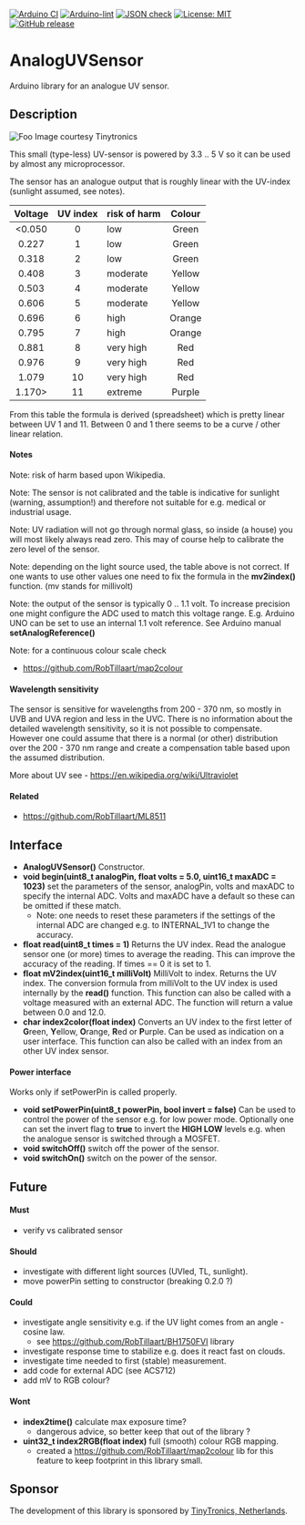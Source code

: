 
[![Arduino CI](https://github.com/RobTillaart/AnalogUVSensor/actions/workflows/arduino_test_runner.yml/badge.svg)](https://github.com/RobTillaart/AnalogUVSensor/actions/workflows/arduino_test_runner.yml)
[![Arduino-lint](https://github.com/RobTillaart/AnalogUVSensor/actions/workflows/arduino-lint.yml/badge.svg)](https://github.com/RobTillaart/AnalogUVSensor/actions/workflows/arduino-lint.yml)
[![JSON check](https://github.com/RobTillaart/AnalogUVSensor/actions/workflows/jsoncheck.yml/badge.svg)](https://github.com/RobTillaart/AnalogUVSensor/actions/workflows/jsoncheck.yml)
[![License: MIT](https://img.shields.io/badge/license-MIT-green.svg)](https://github.com/RobTillaart/AnalogUVSensor/blob/master/LICENSE)
[![GitHub release](https://img.shields.io/github/release/RobTillaart/AnalogUVSensor.svg?maxAge=3600)](https://github.com/RobTillaart/AnalogUVSensor/releases)


# AnalogUVSensor

Arduino library for an analogue UV sensor.


## Description

![Foo](https://www.tinytronics.nl/shop/image/cache/catalog/products/product-003601/uv-light-sensor-module-200-370nm-80x80w.jpg)
Image courtesy Tinytronics

This small (type-less) UV-sensor is powered by 3.3 .. 5 V so it can be used by almost any microprocessor.

The sensor has an analogue output that is roughly linear with the UV-index (sunlight assumed, see notes).


|  Voltage  |  UV index  |  risk of harm  |  Colour   |
|:---------:|:----------:|:---------------|:---------:|
|   <0.050  |     0      |  low           |  Green    |
|   0.227   |     1      |  low           |  Green    |
|   0.318   |     2      |  low           |  Green    |
|   0.408   |     3      |  moderate      |  Yellow   |
|   0.503   |     4      |  moderate      |  Yellow   |
|   0.606   |     5      |  moderate      |  Yellow   |
|   0.696   |     6      |  high          |  Orange   |
|   0.795   |     7      |  high          |  Orange   |
|   0.881   |     8      |  very high     |  Red      |
|   0.976   |     9      |  very high     |  Red      |
|   1.079   |    10      |  very high     |  Red      |
|   1.170>  |    11      |  extreme       |  Purple   |


From this table the formula is derived (spreadsheet) which is pretty linear between UV 1 and 11.
Between 0 and 1 there seems to be a curve / other linear relation.


#### Notes

Note: risk of harm based upon Wikipedia.

Note: The sensor is not calibrated and the table is indicative for sunlight (warning, assumption!)
and therefore not suitable for e.g. medical or industrial usage.

Note: UV radiation will not go through normal glass, so inside (a house) you will most likely always read zero.
This may of course help to calibrate the zero level of the sensor.

Note: depending on the light source used, the table above is not correct.
If one wants to use other values one need to fix the formula in the **mv2index()** function.
(mv stands for millivolt)

Note: the output of the sensor is typically 0 .. 1.1 volt. To increase precision one might configure
the ADC used to match this voltage range. E.g. Arduino UNO can be set to use an internal 1.1 volt reference.
See Arduino manual **setAnalogReference()**

Note: for a continuous colour scale check
- https://github.com/RobTillaart/map2colour


#### Wavelength sensitivity

The sensor is sensitive for wavelengths from 200 - 370 nm, so mostly in UVB and UVA region and less in the UVC.
There is no information about the detailed wavelength sensitivity, so it is not possible to compensate.
However one could assume that there is a normal (or other) distribution over the 200 - 370 nm range and create
a compensation table based upon the assumed distribution.

More about UV see - https://en.wikipedia.org/wiki/Ultraviolet


#### Related

- https://github.com/RobTillaart/ML8511


## Interface

- **AnalogUVSensor()** Constructor.
- **void begin(uint8_t analogPin, float volts = 5.0, uint16_t maxADC = 1023)**
set the parameters of the sensor, analogPin, volts and maxADC to specify the internal ADC.
Volts and maxADC have a default so these can be omitted if these match.
  - Note: one needs to reset these parameters if the settings of the internal ADC are
changed e.g. to INTERNAL_1V1 to change the accuracy.
- **float read(uint8_t times = 1)** Returns the UV index.
Read the analogue sensor one (or more) times to average the reading.
This can improve the accuracy of the reading.
If times == 0 it is set to 1.
- **float mV2index(uint16_t milliVolt)** MilliVolt to index. Returns the UV index.
The conversion formula from milliVolt to the UV index is used internally by the **read()** function.
This function can also be called with a voltage measured with an external ADC.
The function will return a value between 0.0 and 12.0.
- **char index2color(float index)** Converts an UV index to the first letter of **G**reen,
**Y**ellow, **O**range, **R**ed or **P**urple.
Can be used as indication on a user interface.
This function can also be called with an index from an other UV index sensor.


#### Power interface

Works only if setPowerPin is called properly.

- **void setPowerPin(uint8_t powerPin, bool invert = false)**
Can be used to control the power of the sensor e.g. for low power mode.
Optionally one can set the invert flag to **true** to invert the **HIGH LOW** levels
e.g. when the analogue sensor is switched through a MOSFET.
- **void switchOff()** switch off the power of the sensor.
- **void switchOn()** switch on the power of the sensor.


## Future

#### Must

- verify vs calibrated sensor

#### Should

- investigate with different light sources (UVled, TL, sunlight).
- move powerPin setting to constructor (breaking 0.2.0 ?)

#### Could

- investigate angle sensitivity e.g. if the UV light comes from an angle - cosine law.
  - see https://github.com/RobTillaart/BH1750FVI library
- investigate response time to stabilize e.g. does it react fast on clouds.
- investigate time needed to first (stable) measurement.
- add code for external ADC (see ACS712)
- add mV to RGB colour?


#### Wont

- **index2time()** calculate max exposure time?
  - dangerous advice, so better keep that out of the library ?
- **uint32_t index2RGB(float index)** full (smooth) colour RGB mapping.
  - created a https://github.com/RobTillaart/map2colour lib for this feature
    to keep footprint in this library small.


## Sponsor

The development of this library is sponsored by [TinyTronics, Netherlands](https://www.tinytronics.nl/shop/nl).
